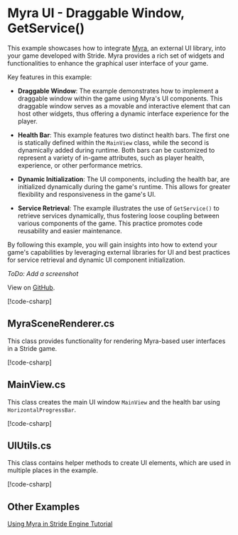 # Myra UI - Draggable Window, GetService()

This example showcases how to integrate [Myra](https://github.com/rds1983/Myra), an external UI library, into your game developed with Stride. Myra provides a rich set of widgets and functionalities to enhance the graphical user interface of your game.

Key features in this example:

- **Draggable Window**: The example demonstrates how to implement a draggable window within the game using Myra's UI components. This draggable window serves as a movable and interactive element that can host other widgets, thus offering a dynamic interface experience for the player.

- **Health Bar**: This example features two distinct health bars. The first one is statically defined within the `MainView` class, while the second is dynamically added during runtime. Both bars can be customized to represent a variety of in-game attributes, such as player health, experience, or other performance metrics.

- **Dynamic Initialization**: The UI components, including the health bar, are initialized dynamically during the game's runtime. This allows for greater flexibility and responsiveness in the game's UI.

- **Service Retrieval**: The example illustrates the use of `GetService()` to retrieve services dynamically, thus fostering loose coupling between various components of the game. This practice promotes code reusability and easier maintenance.

By following this example, you will gain insights into how to extend your game's capabilities by leveraging external libraries for UI and best practices for service retrieval and dynamic UI component initialization.

*ToDo: Add a screenshot*

View on [GitHub](https://github.com/VaclavElias/stride-community-toolkit/tree/main/examples/code-only/Example04_MyraUI).

[!code-csharp[](../../../../examples/code-only/Example04_MyraUI/Program.cs)]

## MyraSceneRenderer.cs

This class provides functionality for rendering Myra-based user interfaces in a Stride game.

[!code-csharp[](../../../../examples/code-only/Example04_MyraUI/MyraSceneRenderer.cs)]

## MainView.cs

This class creates the main UI window `MainView` and the health bar using `HorizontalProgressBar`.

[!code-csharp[](../../../../examples/code-only/Example04_MyraUI/MainView.cs)]

## UIUtils.cs

This class contains helper methods to create UI elements, which are used in multiple places in the example.

[!code-csharp[](../../../../examples/code-only/Example04_MyraUI/UIUtils.cs)]

## Other Examples

[Using Myra in Stride Engine Tutorial](https://github.com/rds1983/Myra/wiki/Using-Myra-in-Stride-Engine-Tutorial)